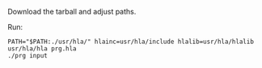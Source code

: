 Download the tarball and adjust paths.

Run:
```
PATH="$PATH:./usr/hla/" hlainc=usr/hla/include hlalib=usr/hla/hlalib usr/hla/hla prg.hla
./prg input
```
